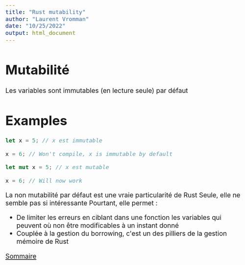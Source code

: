 ```yaml
---
title: "Rust mutability"
author: "Laurent Vromman"
date: "10/25/2022"
output: html_document
---
```


<style type="text/css">
  body{
  font-size: 16pt;
}
</style>

# Mutabilité

Les variables sont immutables (en lecture seule) par défaut

# Examples
```rs
let x = 5; // x est immutable

x = 6; // Won't compile, x is immutable by default

let mut x = 5; // x est mutable

x = 6; // Will now work
```

La non mutabilité par défaut est une vraie particularité de Rust
Seule, elle ne semble pas si intéressante
Pourtant, elle permet :
- De limiter les erreurs en ciblant dans une fonction les variables qui peuvent où non être modificables à un instant donné
- Couplée à la gestion du borrowing, c'est un des pilliers de la gestion mémoire de Rust


[Sommaire]


  [Sommaire]: ../Intro.md